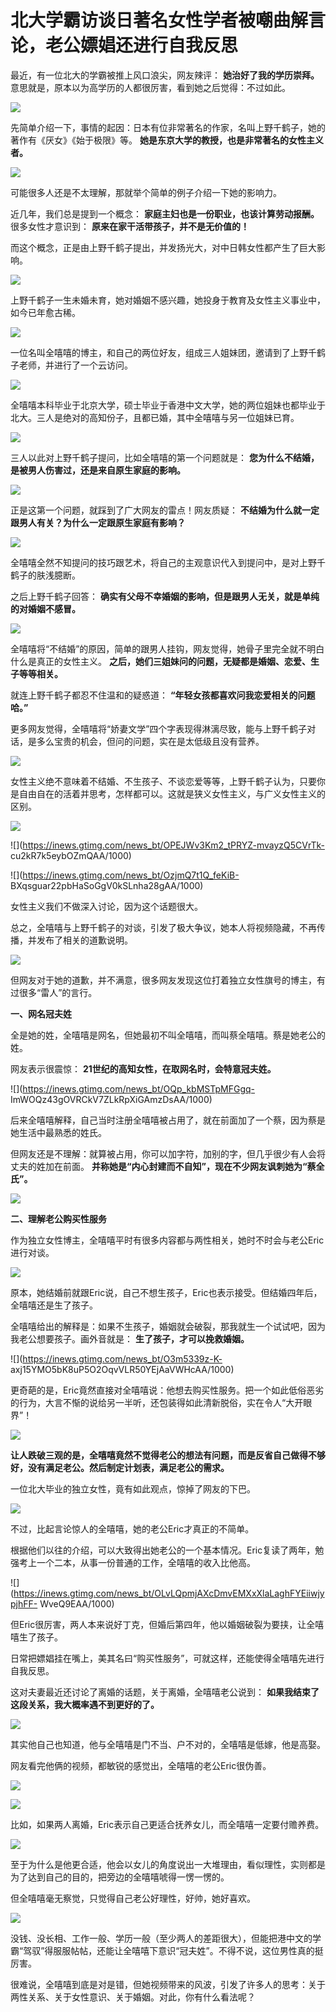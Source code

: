 # 北大学霸访谈日著名女性学者被嘲曲解言论，老公嫖娼还进行自我反思

最近，有一位北大的学霸被推上风口浪尖，网友辣评： **她治好了我的学历崇拜。** 意思就是，原本以为高学历的人都很厉害，看到她之后觉得：不过如此。

![](https://inews.gtimg.com/news_bt/ORyurMw4AHXJy0rkCjANH_0uHvNfCg1IrDRb6iYlX8w3sAA/1000)

先简单介绍一下，事情的起因：日本有位非常著名的作家，名叫上野千鹤子，她的著作有《厌女》《始于极限》等。
**她是东京大学的教授，也是非常著名的女性主义者。**

![](https://inews.gtimg.com/news_bt/Ob_IICIkrc1fhhC3hBrmzE26jdd3xav8aa3SlZtRs3-6IAA/1000)

可能很多人还是不太理解，那就举个简单的例子介绍一下她的影响力。

近几年，我们总是提到一个概念： **家庭主妇也是一份职业，也该计算劳动报酬。** 很多女性才意识到： **原来在家干活带孩子，并不是无价值的！**

而这个概念，正是由上野千鹤子提出，并发扬光大，对中日韩女性都产生了巨大影响。

![](https://inews.gtimg.com/news_bt/Og3KWFzbiKrfrL3uVoXP3pGWDAoQk2Df7whGRkqQ64wGoAA/1000)

上野千鹤子一生未婚未育，她对婚姻不感兴趣，她投身于教育及女性主义事业中，如今已年愈古稀。

![](https://inews.gtimg.com/news_bt/O24qXvkWtYsLmk8q-e-32-2QShU7Fz9B_j0iQscrf5dRkAA/1000)

一位名叫全嘻嘻的博主，和自己的两位好友，组成三人姐妹团，邀请到了上野千鹤子老师，并进行了一个云访问。

![](https://inews.gtimg.com/news_bt/OBd9I98Ntfpv8wmVuy2mtJVldW2Yz0r-IDhj4IOANn74EAA/1000)

全嘻嘻本科毕业于北京大学，硕士毕业于香港中文大学，她的两位姐妹也都毕业于北大。三人是绝对的高知份子，且都已婚，其中全嘻嘻与另一位姐妹已育。

![](https://inews.gtimg.com/news_bt/O-KU2ZPwTuoCOF0Gk8meHlDVhTKkRzCKSlrI4isHW7bo8AA/1000)

三人以此对上野千鹤子提问，比如全嘻嘻的第一个问题就是： **您为什么不结婚，是被男人伤害过，还是来自原生家庭的影响。**

![](https://inews.gtimg.com/news_bt/O8na9Lr40M3ZIf2GvhqpxrHRcDrl8nRfRJ-3mPvyHnIoMAA/1000)

正是这第一个问题，就踩到了广大网友的雷点！网友质疑： **不结婚为什么就一定跟男人有关？为什么一定跟原生家庭有影响？**

![](https://inews.gtimg.com/news_bt/O1pNiXKfBed0V0J1dj02FnfkNh6r95_yLnLkNB0pUovNcAA/1000)

全嘻嘻全然不知提问的技巧跟艺术，将自己的主观意识代入到提问中，是对上野千鹤子的肤浅臆断。

之后上野千鹤子回答： **确实有父母不幸婚姻的影响，但是跟男人无关，就是单纯的对婚姻不感冒。**

![](https://inews.gtimg.com/news_bt/OwjrwoV7B9RZqBEf9JWDUc9HtmVxWH8pD4xXA8GQT_eKEAA/1000)

全嘻嘻将“不结婚”的原因，简单的跟男人挂钩，网友觉得，她骨子里完全就不明白什么是真正的女性主义。
**之后，她们三姐妹问的问题，无疑都是婚姻、恋爱、生子等等相关。**

就连上野千鹤子都忍不住温和的疑惑道： **“年轻女孩都喜欢问我恋爱相关的问题哈。”**

更多网友觉得，全嘻嘻将“娇妻文学”四个字表现得淋漓尽致，能与上野千鹤子对话，是多么宝贵的机会，但问的问题，实在是太低级且没有营养。

![](https://inews.gtimg.com/news_bt/Ork60ft3WzFoaBk6uHCOO7imwJ4CdQAFq3fB46CmTDj2QAA/1000)

女性主义绝不意味着不结婚、不生孩子、不谈恋爱等等，上野千鹤子认为，只要你是自由自在的活着并思考，怎样都可以。这就是狭义女性主义，与广义女性主义的区别。

![](https://inews.gtimg.com/news_bt/O9eBelotz46QMwqrI_kMYvEoUrzKmTSUvAr5yLmsAhYKEAA/1000)

![](https://inews.gtimg.com/news_bt/OPEJWv3Km2_tPRYZ-mvayzQ5CVrTk-
cu2kR7k5eybOZmQAA/1000)

![](https://inews.gtimg.com/news_bt/OzjmQ7t1Q_feKiB-
BXqsguar22pbHaSoGgV0kSLnha28gAA/1000)

女性主义我们不做深入讨论，因为这个话题很大。

总之，全嘻嘻与上野千鹤子的对谈，引发了极大争议，她本人将视频隐藏，不再传播，并发布了相关的道歉说明。

![](https://inews.gtimg.com/news_bt/OkZopfQsnAj3XWlxjkqrz30cSIGMSRaAh_7AcX-M9g16IAA/1000)

但网友对于她的道歉，并不满意，很多网友发现这位打着独立女性旗号的博主，有过很多“雷人”的言行。

**一、网名冠夫姓**

全是她的姓，全嘻嘻是网名，但她最初不叫全嘻嘻，而叫蔡全嘻嘻。蔡是她老公的姓。

网友表示很震惊： **21世纪的高知女性，在取网名时，会特意冠夫姓。**

![](https://inews.gtimg.com/news_bt/OQp_kbMSTpMFGgq-
ImWOQz43gOVRCkV7ZLkRpXiGAmzDsAA/1000)

后来全嘻嘻解释，自己当时注册全嘻嘻被占用了，就在前面加了一个蔡，因为蔡是她生活中最熟悉的姓氏。

但网友还是不理解：就算被占用，你可以加字符，加别的字，但几乎很少有人会将丈夫的姓加在前面。
**并称她是“内心封建而不自知”，现在不少网友讽刺她为“蔡全氏”。**

![](https://inews.gtimg.com/news_bt/OUo1GTD08Ywlc8qQoimo6X-YYF5QfzUsmzuT8mR5EoF7oAA/1000)

**二、理解老公购买性服务**

作为独立女性博主，全嘻嘻平时有很多内容都与两性相关，她时不时会与老公Eric进行对谈。

![](https://inews.gtimg.com/news_bt/OQtnxSA7M2M08Nw0kfnYM5XMrd2EpHmxtKd1ZjwSp6JIIAA/1000)

原本，她结婚前就跟Eric说，自己不想生孩子，Eric也表示接受。但结婚四年后，全嘻嘻还是生了孩子。

全嘻嘻给出的解释是：如果不生孩子，婚姻就会破裂，那我就生一个试试吧，因为我老公想要孩子。画外音就是： **生了孩子，才可以挽救婚姻。**

![](https://inews.gtimg.com/news_bt/O3m5339z-K-
axj15YMO5bK8uP5O2OqvVLR50YEjAaVWHcAA/1000)

更奇葩的是，Eric竟然直接对全嘻嘻说：他想去购买性服务。把一个如此低俗恶劣的行为，大言不惭的说给另一半听，还包装得如此清新脱俗，实在令人“大开眼界”！

![](https://inews.gtimg.com/news_bt/O9aTLZpdNO8xwsjRUeDs_f1BD2KLY1La7lvTM_wQ3bRL8AA/1000)

**让人跌破三观的是，全嘻嘻竟然不觉得老公的想法有问题，而是反省自己做得不够好，没有满足老公。然后制定计划表，满足老公的需求。**

一位北大毕业的独立女性，竟有如此观点，惊掉了网友的下巴。

![](https://inews.gtimg.com/news_bt/OXw6GR3pJKIUtFEttIbLL3tCEW3YbQZ0Zl2oSDVelDNuUAA/1000)

不过，比起言论惊人的全嘻嘻，她的老公Eric才真正的不简单。

根据他们以往的介绍，可以大致得出她老公的一个基本情况。Eric复读了两年，勉强考上一个二本，从事一份普通的工作，全嘻嘻的收入比他高。

![](https://inews.gtimg.com/news_bt/OLvLQpmjAXcDmvEMXxXlaLaghFYEiiwjypjhFF-
WveQ9EAA/1000)

但Eric很厉害，两人本来说好丁克，但婚后第四年，他以婚姻破裂为要挟，让全嘻嘻生了孩子。

日常把嫖娼挂在嘴上，美其名曰“购买性服务”，可就这样，还能使得全嘻嘻先进行自我反思。

这对夫妻最近还讨论了离婚的话题，关于离婚，全嘻嘻老公说到： **如果我结束了这段关系，我大概率遇不到更好的了。**

![](https://inews.gtimg.com/news_bt/OmnVIAaxSvHPZzsvboXWoUbGgAhV_QeAksTmqHzXb-2dMAA/1000)

其实他自己也知道，他与全嘻嘻是门不当、户不对的，全嘻嘻是低嫁，他是高娶。

网友看完他俩的视频，都敏锐的感觉出，全嘻嘻的老公Eric很伪善。

![](https://inews.gtimg.com/news_bt/OIQ5ZDsladALw93k6lqwEAyCzP1V3JucDBK5eBa7FHksMAA/1000)

![](https://inews.gtimg.com/news_bt/OQyjbW2SnnZlImZYF9VfvBcvYzfFNN3dODZIRt8-u1yA0AA/1000)

比如，如果两人离婚，Eric表示自己更适合抚养女儿，而全嘻嘻一定要付赡养费。

![](https://inews.gtimg.com/news_bt/Ou6g5x9Wl1j6ZXEgr_o1uQa5HQxOMa_OPSfDvZmrBPLNYAA/1000)

至于为什么是他更合适，他会以女儿的角度说出一大堆理由，看似理性，实则都是为了达到自己的目的，把旁边的全嘻嘻唬得一愣一愣的。

但全嘻嘻毫无察觉，只觉得自己老公好理性，好帅，她好喜欢。

![](https://inews.gtimg.com/news_bt/OviqVooqtCUpfWYtN3wo9tQ3aWa5XI-j5VYF7L6Y9ORCYAA/1000)

没钱、没长相、工作一般、学历一般（至少两人的差距很大），但能把港中文的学霸“驾驭”得服服帖帖，还能让全嘻嘻下意识“冠夫姓”。不得不说，这位男性真的挺厉害。

很难说，全嘻嘻到底是对是错，但她视频带来的风波，引发了许多人的思考：关于两性关系、关于女性意识、关于婚姻。对此，你有什么看法呢？


